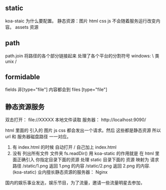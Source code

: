 ## static 
koa-staic
为什么要配置。
静态资源：图片 html css js
不会随着服务运行改变内容。
assets 资源 

## path
path.join 将路径的各个部分链接起来 处理了各个平台的分割符号 windows: \  类unix  / 

## formidable
fields 非[type="file"] 内容都会到 
files [type="file"]

## 静态资源服务
双击打开：
file://XXXXX 本地文件读取
服务器：
http://localhost:9090/
<!-- 访问图片的时候 发了一个请求  -->
html 里面的 引入的 图片 js css 都会发出一个请求。然后 这些都是静态资源 
所以 url 和 服务器磁盘路径 一一对应。
1. 有 index.html 的时候 自动打开 / 自己加上 index.html
2. 没有 列出所有文件 文件夹 fs.readDir()
用 koa-static 的作用就是 在 html 里面正确引入 你指定目录下面的资源
处理 static 目录下面的 资源 映射为 请求路径
/static/1.png 返回 1.png 的内容
/static/2.png 返回 2.png 的内容.
(koa-static)
业内擅长静态资源的服务器： Nginx

国内的娱乐事业发达，娱乐节目，为了流量，邀请一些流量明星去参加，